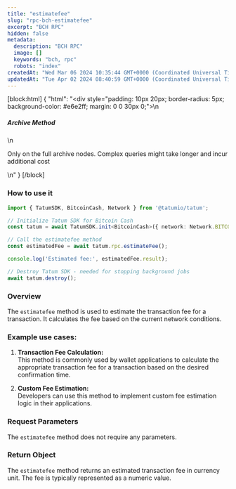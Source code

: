```yaml
---
title: "estimatefee"
slug: "rpc-bch-estimatefee"
excerpt: "BCH RPC"
hidden: false
metadata: 
  description: "BCH RPC"
  image: []
  keywords: "bch, rpc"
  robots: "index"
createdAt: "Wed Mar 06 2024 10:35:44 GMT+0000 (Coordinated Universal Time)"
updatedAt: "Tue Apr 02 2024 08:40:59 GMT+0000 (Coordinated Universal Time)"
---
```

[block:html]
{
  "html": "<div style=\"padding: 10px 20px; border-radius: 5px; background-color: #e6e2ff; margin: 0 0 30px 0;\">\n  <h5>Archive Method</h5>\n  <p>Only on the full archive nodes. Complex queries might take longer and incur additional cost</p>\n</div>"
}
[/block]


### How to use it

```typescript
import { TatumSDK, BitcoinCash, Network } from '@tatumio/tatum';

// Initialize Tatum SDK for Bitcoin Cash
const tatum = await TatumSDK.init<BitcoinCash>({ network: Network.BITCOIN_CASH });

// Call the estimatefee method
const estimatedFee = await tatum.rpc.estimateFee();

console.log('Estimated fee:', estimatedFee.result);

// Destroy Tatum SDK - needed for stopping background jobs
await tatum.destroy();
```

### Overview

The `estimatefee` method is used to estimate the transaction fee for a transaction. It calculates the fee based on the current network conditions.

### Example use cases:

1. **Transaction Fee Calculation:**  
   This method is commonly used by wallet applications to calculate the appropriate transaction fee for a transaction based on the desired confirmation time.

2. **Custom Fee Estimation:**  
   Developers can use this method to implement custom fee estimation logic in their applications.

### Request Parameters

The `estimatefee` method does not require any parameters.

### Return Object

The `estimatefee` method returns an estimated transaction fee in currency unit. The fee is typically represented as a numeric value.
